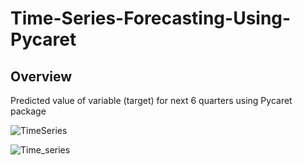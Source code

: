 # Time-Series-Forecasting-Using-Pycaret
## Overview
Predicted value of variable (target) for next 6 quarters using Pycaret package

![TimeSeries](https://user-images.githubusercontent.com/42634704/129013153-2920894c-fc2b-4c68-b6f4-2339881ead31.png)


![Time_series](https://user-images.githubusercontent.com/42634704/130138233-2f02e259-2222-4194-a2fa-d2356ea7a5c6.png)


